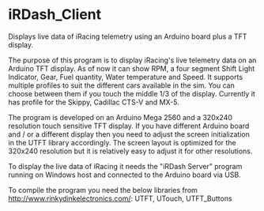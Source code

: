# iRDash_Client
Displays live data of iRacing telemetry using an Arduino board plus a TFT display.

The purpose of this program is to display iRacing's live telemetry data on an Arduino TFT display. As of now it can show RPM, a four segment Shift Light Indicator, Gear, Fuel quantity, Water temperature and Speed.
It supports multiple profiles to suit the different cars available in the sim. You can choose between them if you touch the middle 1/3 of the display. Currently it has profile for the Skippy, Cadillac CTS-V and MX-5.

The program is developed on an Arduino Mega 2560 and a 320x240 resolution touch sensitive TFT display. If you have different Arduino board and / or a different display then you need to adjust the screen initialization in the UTFT library accordingly.
The screen layout is optimized for the 320x240 resolution but it is relatively easy to adjust it for other resolutions.

To display the live data of iRacing it needs the "iRDash Server" program running on Windows host and connected to the Arduino board via USB.

To compile the program you need the below libraries from http://www.rinkydinkelectronics.com/: UTFT, UTouch, UTFT_Buttons